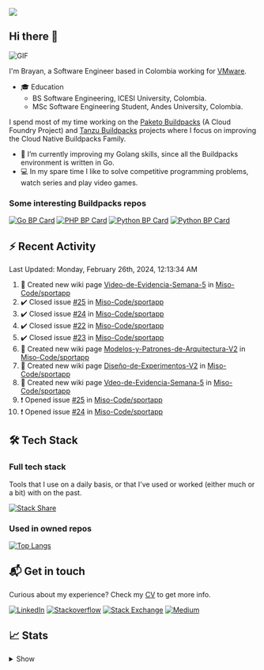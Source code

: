 ![](https://komarev.com/ghpvc/?username=brayanhenao&color=red&base=1574)

## Hi there 👋

<img alt="GIF" src="https://i.pinimg.com/originals/e4/26/70/e426702edf874b181aced1e2fa5c6cde.gif" />  


I'm Brayan, a Software Engineer based in Colombia working for [VMware](https://www.vmware.com/).

- 🎓 Education
  - BS Software Engineering, ICESI University, Colombia.
  - MSc Software Engineering Student, Andes University, Colombia.

I spend most of my time working on the [Paketo Buildpacks](https://paketo.io/) (A Cloud Foundry Project)
and [Tanzu Buildpacks](https://tanzu.vmware.com/components/buildpacks) projects where I focus on improving the Cloud
Native Buildpacks Family.

- 🌱 I’m currently improving my Golang skills, since all the Buildpacks environment is written in Go.
- 💻 In my spare time I like to solve competitive programming problems, watch series and play video games.

### Some interesting Buildpacks repos

[![Go BP Card](https://github-readme-stats.vercel.app/api/pin/?username=paketo-buildpacks&repo=go&show_owner=true)](https://github.com/paketo-buildpacks/go)
[![PHP BP Card](https://github-readme-stats.vercel.app/api/pin/?username=paketo-buildpacks&repo=php&show_owner=true)](https://github.com/paketo-buildpacks/php)
[![Python BP Card](https://github-readme-stats.vercel.app/api/pin/?username=cloudfoundry&repo=python-buildpack&show_owner=true)](https://github.com/cloudfoundry/python-buildpack)
[![Python BP Card](https://github-readme-stats.vercel.app/api/pin/?username=cloudfoundry&repo=nodejs-buildpack&show_owner=true)](https://github.com/cloudfoundry/nodejs-buildpack)

## ⚡️ Recent Activity

<!--RECENT_ACTIVITY:last_update-->
Last Updated: Monday, February 26th, 2024, 12:13:34 AM
<!--RECENT_ACTIVITY:last_update_end-->

<!--RECENT_ACTIVITY:start-->
1. 📖 Created new wiki page [Video-de-Evidencia-Semana-5](https://github.com/Miso-Code/sportapp/wiki/Video-de-Evidencia-Semana-5) in [Miso-Code/sportapp](https://github.com/Miso-Code/sportapp)<br>
2. ✔️ Closed issue [#25](https://github.com/Miso-Code/sportapp/issues/25) in [Miso-Code/sportapp](https://github.com/Miso-Code/sportapp)<br>
3. ✔️ Closed issue [#24](https://github.com/Miso-Code/sportapp/issues/24) in [Miso-Code/sportapp](https://github.com/Miso-Code/sportapp)<br>
4. ✔️ Closed issue [#22](https://github.com/Miso-Code/sportapp/issues/22) in [Miso-Code/sportapp](https://github.com/Miso-Code/sportapp)<br>
5. ✔️ Closed issue [#23](https://github.com/Miso-Code/sportapp/issues/23) in [Miso-Code/sportapp](https://github.com/Miso-Code/sportapp)<br>
6. 📖 Created new wiki page [Modelos-y-Patrones-de-Arquitectura-V2](https://github.com/Miso-Code/sportapp/wiki/Modelos-y-Patrones-de-Arquitectura-V2) in [Miso-Code/sportapp](https://github.com/Miso-Code/sportapp)<br>
7. 📖 Created new wiki page [Diseño-de-Experimentos-V2](https://github.com/Miso-Code/sportapp/wiki/Dise%C3%B1o-de-Experimentos-V2) in [Miso-Code/sportapp](https://github.com/Miso-Code/sportapp)<br>
8. 📖 Created new wiki page [Vdeo-de-Evidencia-Semana-5](https://github.com/Miso-Code/sportapp/wiki/Vdeo-de-Evidencia-Semana-5) in [Miso-Code/sportapp](https://github.com/Miso-Code/sportapp)<br>
9. ❗️ Opened issue [#25](https://github.com/Miso-Code/sportapp/issues/25) in [Miso-Code/sportapp](https://github.com/Miso-Code/sportapp)<br>
10. ❗️ Opened issue [#24](https://github.com/Miso-Code/sportapp/issues/24) in [Miso-Code/sportapp](https://github.com/Miso-Code/sportapp)<br>
<!--RECENT_ACTIVITY:end-->

## 🛠 Tech Stack

### Full tech stack

Tools that I use on a daily basis, or that I've used or worked (either much or a bit) with on the past.

[![Stack Share](https://img.shields.io/badge/Stack%20Share-0690FA.svg?&style=for-the-badge&logo=stackshare&logoColor=white)](https://stackshare.io/bhenao6/mystack)

### Used in owned repos

[![Top Langs](https://github-readme-stats.vercel.app/api/top-langs/?username=brayanhenao&layout=compact&langs_count=10)](https://github.com/anuraghazra/github-readme-stats)

## 📬 Get in touch

Curious about my experience? Check my [CV](resources/Brayan%20Henao%20CV.pdf) to get more info.

[![LinkedIn](https://img.shields.io/badge/linkedin-%230077B5.svg?&style=for-the-badge&logo=linkedin&logoColor=white)](https://www.linkedin.com/in/bhenao6/)
[![Stackoverflow](https://img.shields.io/badge/-F58025.svg?&style=for-the-badge&logo=stackoverflow&logoColor=white)](https://stackoverflow.com/users/5371842/brayan-henao)
[![Stack Exchange](https://img.shields.io/badge/-1E5397.svg?&style=for-the-badge&logo=stackexchange)](https://stackexchange.com/users/7008058/brayan-henao)
[![Medium](https://img.shields.io/badge/medium-%2312100E.svg?&style=for-the-badge&logo=medium&logoColor=white)](https://medium.com/@bhenao6)

## 📈 Stats

<details>
  <summary>Show</summary>

[![Brayan's github stats](https://github-readme-stats.vercel.app/api?username=brayanhenao&count_private=true&show_icons=true&theme=vue-dark)](https://github.com/anuraghazra/github-readme-stats)

<!--START_SECTION:waka-->
![Code Time](http://img.shields.io/badge/Code%20Time-413%20hrs%2055%20mins-blue)

![Lines of code](https://img.shields.io/badge/From%20Hello%20World%20I%27ve%20Written-350%20Thousand%20lines%20of%20code-blue)

**🐱 My GitHub Data** 

> 🏆 19 Contributions in the Year 2023
 > 
> 📦 356.5 kB Used in GitHub's Storage 
 > 
> 💼 Opted to Hire
 > 
> 📜 71 Public Repositories 
 > 
> 🔑 20 Private Repositories  
 > 
**I Mostly Code in Java** 

```text
Java                     14 repos            ██████░░░░░░░░░░░░░░░░░░░   25.93% 
Go                       10 repos            ████░░░░░░░░░░░░░░░░░░░░░   18.52% 
JavaScript               8 repos             ███░░░░░░░░░░░░░░░░░░░░░░   14.81% 
TypeScript               7 repos             ███░░░░░░░░░░░░░░░░░░░░░░   12.96% 
HTML                     5 repos             ██░░░░░░░░░░░░░░░░░░░░░░░   9.26%

```



 Last Updated on 03/01/2023 02:11:29 UTC
<!--END_SECTION:waka-->
</details>
